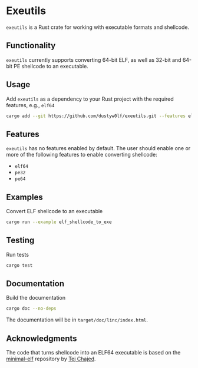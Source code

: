 # Exeutils
`exeutils` is a Rust crate for working with executable formats and shellcode.

## Functionality
`exeutils` currently supports converting 64-bit ELF, as well as 32-bit and 64-bit PE shellcode to an executable.

## Usage
Add `exeutils` as a dependency to your Rust project with the required features, e.g., `elf64`
```bash
cargo add --git https://github.com/dustyw0lf/exeutils.git --features elf64
```

## Features
`exeutils` has no features enabled by default. The user should enable one or more of the following
features to enable converting shellcode:
- `elf64`
- `pe32`
- `pe64`

## Examples
Convert ELF shellcode to an executable
```bash
cargo run --example elf_shellcode_to_exe
```

## Testing
Run tests
```bash
cargo test
```

## Documentation
Build the documentation
```bash
cargo doc --no-deps
```

The documentation will be in `target/doc/linc/index.html`.

## Acknowledgments
The code that turns shellcode into an ELF64 executable is based on the [minimal-elf](https://github.com/tchajed/minimal-elf) repository by [Tej Chajed](https://www.chajed.io).